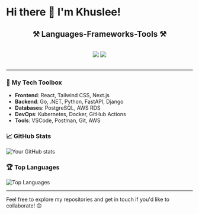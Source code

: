 # Hi there 👋 I'm Khuslee!

<h2 align="center">⚒️ Languages-Frameworks-Tools ⚒️</h2> 
<br/> 
<div align="center">     
    <img src="https://skillicons.dev/icons?i=react,vscode,github,kubernetes,docker,tailwind,git,eclipse,linux,postgres,postman" />     
    <img src="https://skillicons.dev/icons?i=aws,python,javascript,typescript,cs,dotnet,go,java,nextjs,django,fastapi" /><br> 
</div> 
<br/>

---

### 🔧 My Tech Toolbox
- **Frontend**: React, Tailwind CSS, Next.js
- **Backend**: Go, .NET, Python, FastAPI, Django
- **Databases**: PostgreSQL, AWS RDS
- **DevOps**: Kubernetes, Docker, GitHub Actions
- **Tools**: VSCode, Postman, Git, AWS

### 📈 GitHub Stats
![Your GitHub stats](https://github-readme-stats.vercel.app/api?username=huslee17-username&show_icons=true&theme=radical)

### 🏆 Top Languages
![Top Languages](https://github-readme-stats.vercel.app/api/top-langs/?username=huslee17-username&layout=compact&theme=radical)

---

Feel free to explore my repositories and get in touch if you'd like to collaborate! 😊
